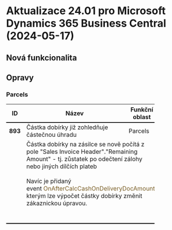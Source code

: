 ﻿# Aktualizace 24.01 pro Microsoft Dynamics 365 Business Central (2024-05-17)

## Nová funkcionalita

## Opravy

### Parcels
<table style="width:80%"><tr><th style="width:8%">ID</th><th style="width:70%">Název</th><th style="width:22%">Funkční oblast</th></tr>
<tr>
        <td style="border-top: 2px solid #000;"><b>893</b></td>
        <td style="border-top: 2px solid #000;">Částka dobírky již zohledňuje částečnou úhradu</td>
        <td style="border-top: 2px solid #000;">Parcels</td>
        </tr><tr>
            <td style="border-bottom: 2px solid #000;"></td>
            <td style="border-bottom: 2px solid #000;" colspan="2"><div style="box-sizing:border-box;margin-bottom:20px;"><div style="box-sizing:border-box;margin:0px;">Částka dobírky na zásilce se nově počítá z pole &quot;Sales Invoice Header&quot;.&quot;Remaining Amount&quot; - tj. zůstatek po odečtení zálohy nebo jiných dílčích plateb </div><div style="box-sizing:border-box;margin:0px;"><br style="box-sizing:border-box;"> </div><div style="box-sizing:border-box;margin:0px;">Navíc je přidaný event&nbsp;<span style="box-sizing:border-box;color:rgb(121, 94, 38);">OnAfterCalcCashOnDeliveryDocAmount</span> </div><div style="box-sizing:border-box;margin:0px;">kterým lze výpočet částky dobírky změnit zákaznickou úpravou. </div> </div><br></td>
            </tr> </table>

